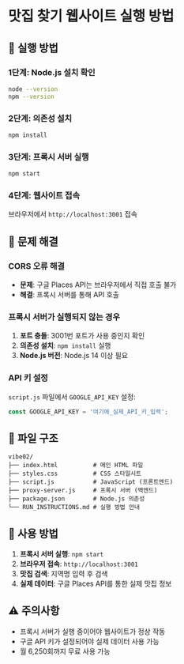 # 맛집 찾기 웹사이트 실행 방법

## 🚀 실행 방법

### 1단계: Node.js 설치 확인
```bash
node --version
npm --version
```

### 2단계: 의존성 설치
```bash
npm install
```

### 3단계: 프록시 서버 실행
```bash
npm start
```

### 4단계: 웹사이트 접속
브라우저에서 `http://localhost:3001` 접속

## 🔧 문제 해결

### CORS 오류 해결
- **문제**: 구글 Places API는 브라우저에서 직접 호출 불가
- **해결**: 프록시 서버를 통해 API 호출

### 프록시 서버가 실행되지 않는 경우
1. **포트 충돌**: 3001번 포트가 사용 중인지 확인
2. **의존성 설치**: `npm install` 실행
3. **Node.js 버전**: Node.js 14 이상 필요

### API 키 설정
`script.js` 파일에서 `GOOGLE_API_KEY` 설정:
```javascript
const GOOGLE_API_KEY = '여기에_실제_API_키_입력';
```

## 📁 파일 구조
```
vibe02/
├── index.html          # 메인 HTML 파일
├── styles.css          # CSS 스타일시트
├── script.js           # JavaScript (프론트엔드)
├── proxy-server.js     # 프록시 서버 (백엔드)
├── package.json        # Node.js 의존성
└── RUN_INSTRUCTIONS.md # 실행 방법 안내
```

## 🎯 사용 방법

1. **프록시 서버 실행**: `npm start`
2. **브라우저 접속**: `http://localhost:3001`
3. **맛집 검색**: 지역명 입력 후 검색
4. **실제 데이터**: 구글 Places API를 통한 실제 맛집 정보

## ⚠️ 주의사항

- 프록시 서버가 실행 중이어야 웹사이트가 정상 작동
- 구글 API 키가 설정되어야 실제 데이터 사용 가능
- 월 6,250회까지 무료 사용 가능
